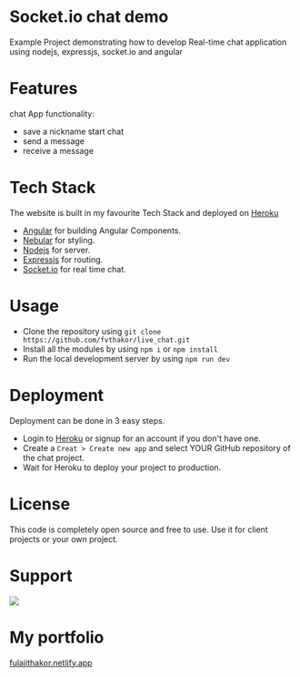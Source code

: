 # Socket.io chat demo
Example Project demonstrating how to develop Real-time chat application using nodejs, expressjs, socket.io and angular

# Features
chat App functionality: 

- save a nickname start chat
- send a message
- receive a message

# Tech Stack

The website is built in my favourite Tech Stack and deployed on [Heroku](https://heroku.com)

- [Angular](https://angular.io/) for building Angular Components.
- [Nebular](https://akveo.github.io/nebular/) for styling.
- [Nodejs](https://nodejs.org/en/) for server.
- [Expressjs](https://expressjs.com/) for routing.
- [Socket.io](https://socket.io/) for real time chat.


# Usage

- Clone the repository using `git clone https://github.com/fvthakor/live_chat.git`
- Install all the modules by using `npm i` or `npm install`
- Run the local development server by using `npm run dev`

# Deployment

Deployment can be done in 3 easy steps.

- Login to [Heroku](https://heroku.com) or signup for an account if you don't have one.
- Create a `Creat > Create new app` and select YOUR GitHub repository of the chat project.
- Wait for Heroku to deploy your project to production.

# License

This code is completely open source and free to use. Use it for client projects or your own project.

# Support
<a href="https://www.buymeacoffee.com/fvthakor"><img src="https://img.buymeacoffee.com/button-api/?text=Buy me a coffee&emoji=&slug=fvthakor&button_colour=40DCA5&font_colour=ffffff&font_family=Cookie&outline_colour=000000&coffee_colour=FFDD00"></a>

# My portfolio
[fulajithakor.netlify.app](https://fulajithakor.netlify.app/)